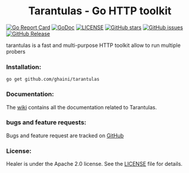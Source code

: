 <h1 align="center"> Tarantulas - Go HTTP toolkit </h1>

[![Go Report Card](https://goreportcard.com/badge/github.com/ghaini/tarantulas)](https://goreportcard.com/report/github.com/ghaini/tarantulas)
[![GoDoc](https://godoc.org/github.com/ghaini/tarantulas?status.svg)](https://godoc.org/github.com/ghaini/tarantulas)
[![LICENSE](https://img.shields.io/github/license/ghaini/tarantulas.svg?style=flat-square)](https://github.com/ghaini/tarantulas/blob/master/LICENSE)
[![GitHub stars](https://img.shields.io/github/stars/ghaini/tarantulas)](https://github.com/ghaini/tarantulas/stargazers)
[![GitHub issues](https://img.shields.io/github/issues/ghaini/tarantulas)](https://github.com/ghaini/tarantulas/issues)
[![GitHub Release](https://img.shields.io/github/release/ghaini/tarantulas)](https://github.com/ghaini/tarantulas/releases)

 tarantulas is a fast and multi-purpose HTTP toolkit allow to run multiple probers
 
### Installation:

    go get github.com/ghaini/tarantulas 
    
### Documentation:

The <a href="https://github.com/ghaini/tarantulas/wiki">wiki</a> contains all the documentation related to Tarantulas.
    
### bugs and feature requests:

Bugs and feature request are tracked on <a href="https://github.com/ghaini/tarantulas/issues">GitHub</a>

### License:

Healer is under the Apache 2.0 license. See the <a href="https://github.com/ghaini/tarantulas/blob/master/LICENSE">LICENSE</a> file for details.

